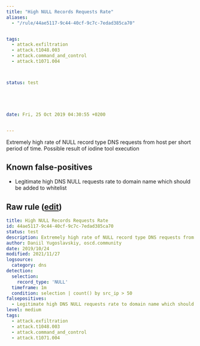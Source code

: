 ```yaml
---
title: "High NULL Records Requests Rate"
aliases:
  - "/rule/44ae5117-9c44-40cf-9c7c-7edad385ca70"


tags:
  - attack.exfiltration
  - attack.t1048.003
  - attack.command_and_control
  - attack.t1071.004



status: test





date: Fri, 25 Oct 2019 04:30:55 +0200


---
```


Extremely high rate of NULL record type DNS requests from host per short period of time. Possible result of iodine tool execution

<!--more-->


## Known false-positives

* Legitimate high DNS NULL requests rate to domain name which should be added to whitelist




## Raw rule ([edit](https://github.com/SigmaHQ/sigma/edit/master/rules/network/net_high_null_records_requests_rate.yml))
```yaml
title: High NULL Records Requests Rate
id: 44ae5117-9c44-40cf-9c7c-7edad385ca70
status: test
description: Extremely high rate of NULL record type DNS requests from host per short period of time. Possible result of iodine tool execution
author: Daniil Yugoslavskiy, oscd.community
date: 2019/10/24
modified: 2021/11/27
logsource:
  category: dns
detection:
  selection:
    record_type: 'NULL'
  timeframe: 1m
  condition: selection | count() by src_ip > 50
falsepositives:
  - Legitimate high DNS NULL requests rate to domain name which should be added to whitelist
level: medium
tags:
  - attack.exfiltration
  - attack.t1048.003
  - attack.command_and_control
  - attack.t1071.004

```
